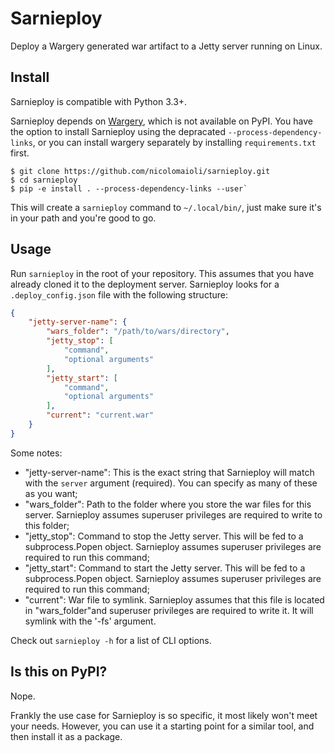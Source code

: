 # Sarnieploy

Deploy a Wargery generated war artifact to a Jetty server running on Linux.


## Install

Sarnieploy is compatible with Python 3.3+.

Sarnieploy depends on [Wargery](https://github.com/nicolomaioli/wargery), which
is not available on PyPI. You have the option to install Sarnieploy using the
depracated `--process-dependency-links`, or you can install wargery separately
by installing `requirements.txt` first.

```
$ git clone https://github.com/nicolomaioli/sarnieploy.git
$ cd sarnieploy
$ pip -e install . --process-dependency-links --user`
```

This will create a `sarnieploy` command to `~/.local/bin/`, just make sure it's
in your path and you're good to go.

## Usage

Run `sarnieploy` in the root of your repository. This assumes that you have
already cloned it to the deployment server. Sarnieploy looks for a
`.deploy_config.json` file with the following structure:

```json
{
    "jetty-server-name": {
        "wars_folder": "/path/to/wars/directory",
        "jetty_stop": [
            "command",
            "optional arguments"
        ],
        "jetty_start": [
            "command",
            "optional arguments"
        ],
        "current": "current.war"
    }
}
```

Some notes:

- "jetty-server-name": This is the exact string that Sarnieploy will match with
the `server` argument (required). You can specify as many of these as you want;
- "wars_folder": Path to the folder where you store the war files for this
server. Sarnieploy assumes superuser privileges are required to write to this
folder;
- "jetty_stop": Command to stop the Jetty server. This will be fed to a
subprocess.Popen object. Sarnieploy assumes superuser privileges are required
to run this command;
- "jetty_start": Command to start the Jetty server. This will be fed to a
subprocess.Popen object. Sarnieploy assumes superuser privileges are required
to run this command;
- "current": War file to symlink. Sarnieploy assumes that this file is located
in "wars_folder"and superuser privileges are required to write it. It will
symlink with the '-fs' argument.


Check out `sarnieploy -h` for a list of CLI options.

## Is this on PyPI?

Nope.

Frankly the use case for Sarnieploy is so specific, it most likely won't meet
your needs. However, you can use it a starting point for a similar tool, and
then install it as a package.
